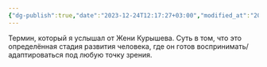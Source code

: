 ```yaml
---
{"dg-publish":true,"date":"2023-12-24T12:17:27+03:00","modified_at":"2023-12-24T12:18:50+03:00","dg-path":"/релятивистское болото.md","permalink":"/relyativistskoe-boloto/","dgPassFrontmatter":true}
---
```


Термин, который я услышал от Жени Курышева. Суть в том, что это определённая стадия развития человека, где он готов воспринимать/адаптироваться под любую точку зрения.

